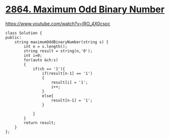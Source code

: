 # [2864. Maximum Odd Binary Number](https://leetcode.com/problems/maximum-odd-binary-number/description/?envType=daily-question&envId=2024-03-01)

https://www.youtube.com/watch?v=IRO_4X0csoc

```
class Solution {
public:
    string maximumOddBinaryNumber(string s) {
        int n = s.length();
        string result = string(n,'0'); 
        int i=0;
        for(auto &ch:s)
        {
            if(ch == '1'){
                if(result[n-1] == '1')
                {
                    result[i] = '1';
                    i++;
                }
                else{
                    result[n-1] = '1';
                }
                
            }
        }
        return result;
    }
};
```
